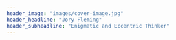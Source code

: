 ```yaml
---
header_image: "images/cover-image.jpg"
header_headline: "Jory Fleming"
header_subheadline: "Enigmatic and Eccentric Thinker"
---
```

